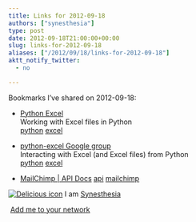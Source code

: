 ```yaml
---
title: Links for 2012-09-18
authors: ["synesthesia"]
type: post
date: 2012-09-18T21:00:00+00:00
slug: links-for-2012-09-18 
aliases: ["/2012/09/18/links-for-2012-09-18"]
aktt_notify_twitter:
  - no

---
```

Bookmarks I&#8217;ve shared on 2012-09-18:

  * [Python Excel][1]  
    Working with Excel files in Python  
    [python][2] [excel][3] 
  * [python-excel Google group][4]  
    Interacting with Excel (and Excel files) from Python  
    [python][2] [excel][3] 
  * [MailChimp | API Docs][5] 
    [api][6] [mailchimp][7] </li> </ul> 
    
    <p class="deliciouslink">
      <a href="https://del.icio.us/synesthesia" title="See all my bookmarks on del.icio.us"><img src="https://www.synesthesia.co.uk/images/deliciousicon.jpg" alt="Delicious icon" /></a>&nbsp;I am <a href="https://del.icio.us/synesthesia" title="See all my bookmarks on del.icio.us">Synesthesia</a>
    </p>
    
    <p class="deliciouslink">
      <a href="https://del.icio.us/network?add=synesthesia" title="Add me to your del.icio.us network"><img src="https://www.synesthesia.co.uk/images/add.gif" alt="" /></a>&nbsp;<a href="https://del.icio.us/network?add=synesthesia" title="Add me to your del.icio.us network">Add me to your network</a>
    </p>

 [1]: https://www.python-excel.org/
 [2]: https://www.delicious.com/synesthesia/python
 [3]: https://www.delicious.com/synesthesia/excel
 [4]: https://groups.google.com/forum/?fromgroups#!forum/python-excel
 [5]: https://apidocs.mailchimp.com/
 [6]: https://www.delicious.com/synesthesia/api
 [7]: https://www.delicious.com/synesthesia/mailchimp
